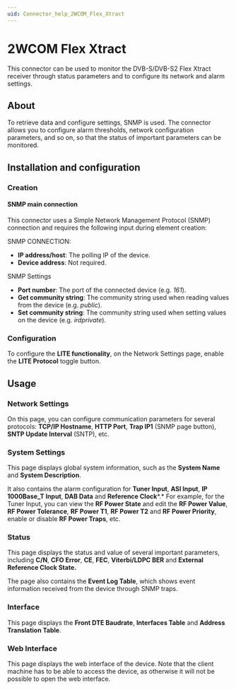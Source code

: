 ```yaml
---
uid: Connector_help_2WCOM_Flex_Xtract
---
```


# 2WCOM Flex Xtract

This connector can be used to monitor the DVB-S/DVB-S2 Flex Xtract receiver through status parameters and to configure its network and alarm settings.

## About

To retrieve data and configure settings, SNMP is used. The connector allows you to configure alarm thresholds, network configuration parameters, and so on, so that the status of important parameters can be monitored.

## Installation and configuration

### Creation

#### SNMP main connection

This connector uses a Simple Network Management Protocol (SNMP) connection and requires the following input during element creation:

SNMP CONNECTION:

- **IP address/host**: The polling IP of the device.
- **Device address**: Not required.

SNMP Settings

- **Port number**: The port of the connected device (e.g. *161*).
- **Get community string**: The community string used when reading values from the device (e.g. *public*).
- **Set community string**: The community string used when setting values on the device (e.g. *irdprivate*).

### Configuration

To configure the **LITE functionality**, on the Network Settings page, enable the **LITE Protocol** toggle button.

## Usage

### Network Settings

On this page, you can configure communication parameters for several protocols: **TCP/IP Hostname**, **HTTP Port**, **Trap IP1** (SNMP page button), **SNTP Update Interval** (SNTP), etc.

### System Settings

This page displays global system information, such as the **System Name** and **System Description**.

It also contains the alarm configuration for **Tuner Input**, **ASI Input**, **IP 1000Base_T Input**, **DAB Data** and **Reference Clock***.* For example, for the Tuner Input, you can view the **RF Power State** and edit the **RF Power Value**, **RF Power Tolerance**, **RF Power T1**, **RF Power T2** and **RF Power Priority**, enable or disable **RF Power Traps**, etc.

### Status

This page displays the status and value of several important parameters, including **C/N**, **CFO Error**, **CE**, **FEC**, **Viterbi/LDPC BER** and **External Reference Clock State.**

The page also contains the **Event Log Table**, which shows event information received from the device through SNMP traps.

### Interface

This page displays the **Front DTE Baudrate**, **Interfaces Table** and **Address Translation Table**.

### Web Interface

This page displays the web interface of the device. Note that the client machine has to be able to access the device, as otherwise it will not be possible to open the web interface.
